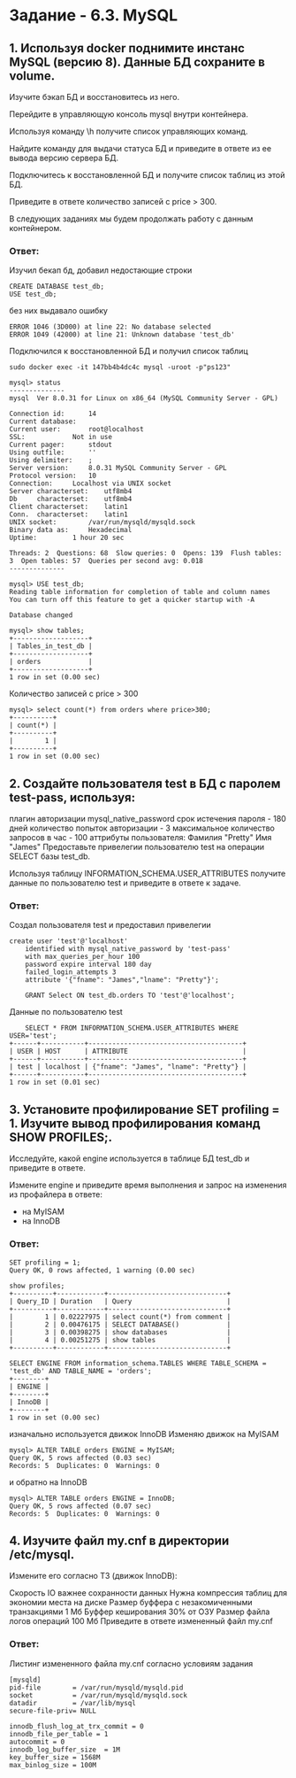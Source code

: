 # Задание - 6.3. MySQL

##        1. Используя docker поднимите инстанс MySQL (версию 8). Данные БД сохраните в volume.

Изучите бэкап БД и восстановитесь из него.

Перейдите в управляющую консоль mysql внутри контейнера.

Используя команду \h получите список управляющих команд.

Найдите команду для выдачи статуса БД и приведите в ответе из ее вывода версию сервера БД.

Подключитесь к восстановленной БД и получите список таблиц из этой БД.

Приведите в ответе количество записей с price > 300.

В следующих заданиях мы будем продолжать работу с данным контейнером.

### Ответ:
Изучил бекап бд, добавил недостающие строки
```
CREATE DATABASE test_db;
USE test_db;
```

без них выдавало ошибку
```
ERROR 1046 (3D000) at line 22: No database selected
ERROR 1049 (42000) at line 21: Unknown database 'test_db'
```

Подключился к восстановленной БД и получил список таблиц
```
sudo docker exec -it 147bb4b4dc4c mysql -uroot -p"ps123"

mysql> status
--------------
mysql  Ver 8.0.31 for Linux on x86_64 (MySQL Community Server - GPL)

Connection id:		14
Current database:	
Current user:		root@localhost
SSL:			Not in use
Current pager:		stdout
Using outfile:		''
Using delimiter:	;
Server version:		8.0.31 MySQL Community Server - GPL
Protocol version:	10
Connection:		Localhost via UNIX socket
Server characterset:	utf8mb4
Db     characterset:	utf8mb4
Client characterset:	latin1
Conn.  characterset:	latin1
UNIX socket:		/var/run/mysqld/mysqld.sock
Binary data as:		Hexadecimal
Uptime:			1 hour 20 sec

Threads: 2  Questions: 68  Slow queries: 0  Opens: 139  Flush tables: 3  Open tables: 57  Queries per second avg: 0.018
--------------

mysql> USE test_db;
Reading table information for completion of table and column names
You can turn off this feature to get a quicker startup with -A

Database changed
```
```
mysql> show tables;
+-------------------+
| Tables_in_test_db |
+-------------------+
| orders            |
+-------------------+
1 row in set (0.00 sec)
```
Количество записей с price > 300
```
mysql> select count(*) from orders where price>300;
+----------+
| count(*) |
+----------+
|        1 |
+----------+
1 row in set (0.00 sec)
```
##        2. Создайте пользователя test в БД c паролем test-pass, используя:

плагин авторизации mysql_native_password
срок истечения пароля - 180 дней
количество попыток авторизации - 3
максимальное количество запросов в час - 100
аттрибуты пользователя:
Фамилия "Pretty"
Имя "James"
Предоставьте привелегии пользователю test на операции SELECT базы test_db.

Используя таблицу INFORMATION_SCHEMA.USER_ATTRIBUTES получите данные по пользователю test и приведите в ответе к задаче.



### Ответ:
Создал пользователя test и предоставил привелегии
```
create user 'test'@'localhost' 
    identified with mysql_native_password by 'test-pass' 
    with max_queries_per_hour 100
    password expire interval 180 day 
    failed_login_attempts 3 
    attribute '{"fname": "James","lname": "Pretty"}';
    
    GRANT Select ON test_db.orders TO 'test'@'localhost';
```
Данные по пользователю test
```    
    SELECT * FROM INFORMATION_SCHEMA.USER_ATTRIBUTES WHERE USER='test';
+------+-----------+---------------------------------------+
| USER | HOST      | ATTRIBUTE                             |
+------+-----------+---------------------------------------+
| test | localhost | {"fname": "James", "lname": "Pretty"} |
+------+-----------+---------------------------------------+
1 row in set (0.01 sec)
```


##       3. Установите профилирование SET profiling = 1. Изучите вывод профилирования команд SHOW PROFILES;.

Исследуйте, какой engine используется в таблице БД test_db и приведите в ответе.

Измените engine и приведите время выполнения и запрос на изменения из профайлера в ответе:

- на MyISAM
- на InnoDB

### Ответ:
```
SET profiling = 1;
Query OK, 0 rows affected, 1 warning (0.00 sec)

show profiles;
+----------+------------+------------------------------+
| Query_ID | Duration   | Query                        |
+----------+------------+------------------------------+
|        1 | 0.02227975 | select count(*) from comment |
|        2 | 0.00476175 | SELECT DATABASE()            |
|        3 | 0.00398275 | show databases               |
|        4 | 0.00251275 | show tables                  |
+----------+------------+------------------------------+
```
```
SELECT ENGINE FROM information_schema.TABLES WHERE TABLE_SCHEMA = 'test_db' AND TABLE_NAME = 'orders';
+--------+
| ENGINE |
+--------+
| InnoDB |
+--------+
1 row in set (0.00 sec)
```
изначально используется движок InnoDB
Изменяю движок на MyISAM
```
mysql> ALTER TABLE orders ENGINE = MyISAM;
Query OK, 5 rows affected (0.03 sec)
Records: 5  Duplicates: 0  Warnings: 0

```
и обратно на InnoDB
```
mysql> ALTER TABLE orders ENGINE = InnoDB;
Query OK, 5 rows affected (0.07 sec)
Records: 5  Duplicates: 0  Warnings: 0
```


##        4. Изучите файл my.cnf в директории /etc/mysql.

Измените его согласно ТЗ (движок InnoDB):

Скорость IO важнее сохранности данных
Нужна компрессия таблиц для экономии места на диске
Размер буффера с незакомиченными транзакциями 1 Мб
Буффер кеширования 30% от ОЗУ
Размер файла логов операций 100 Мб
Приведите в ответе измененный файл my.cnf

### Ответ: 
Листинг измененного файла my.cnf согласно условиям задания
```
[mysqld]
pid-file        = /var/run/mysqld/mysqld.pid
socket          = /var/run/mysqld/mysqld.sock
datadir         = /var/lib/mysql
secure-file-priv= NULL

innodb_flush_log_at_trx_commit = 0 
innodb_file_per_table = 1
autocommit = 0
innodb_log_buffer_size	= 1M
key_buffer_size = 1568М
max_binlog_size	= 100M
```
